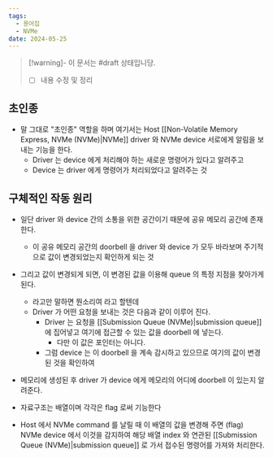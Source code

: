```yaml
---
tags:
  - 용어집
  - NVMe
date: 2024-05-25
---
```

> [!warning]- 이 문서는 #draft 상태입니당.
> - [ ] 내용 수정 및 정리

## 초인종

- 말 그대로 "초인종" 역할을 하며 여기서는 Host [[Non-Volatile Memory Express, NVMe (NVMe)|NVMe]] driver 와 NVMe device 서로에게 알림을 보내는 기능을 한다.
	- Driver 는 device 에게 처리해야 하는 새로운 명령어가 있다고 알려주고
	- Device 는 driver 에게 명령어가 처리되었다고 알려주는 것

## 구체적인 작동 원리

- 일단 driver 와 device 간의 소통을 위한 공간이기 때문에 공유 메모리 공간에 존재한다.
	- 이 공유 메모리 공간의 doorbell 을 driver 와 device 가 모두 바라보며 주기적으로 값이 변경되었는지 확인하게 되는 것
- 그리고 값이 변경되게 되면, 이 변경된 값을 이용해 queue 의 특정 지점을 찾아가게 된다.
	- 라고만 말하면 뭔소리여 라고 할텐데
	- Driver 가 어떤 요청을 보내는 것은 다음과 같이 이루어 진다.
		- Driver 는 요청을 [[Submission Queue (NVMe)|submission queue]] 에 집어넣고 여기에 접근할 수 있는 값을 doorbell 에 넣는다.
			- 다만 이 값은 포인터는 아니다. 
		- 그럼 device 는 이 doorbell 을 계속 감시하고 있으므로 여기의 값이 변경된 것을 확인하여 


- 메모리에 생성된 후 driver 가 device 에게 메모리의 어디에 doorbell 이 있는지 알려준다.
- 자료구조는 배열이며 각각은 flag 로써 기능한다
- Host 에서 NVMe command 를 날릴 때 이 배열의 값을 변경해 주면 (flag) NVMe device 에서 이것을 감지하여 해당 배열 index 와 연관된 [[Submission Queue (NVMe)|submission queue]] 로 가서 접수된 명령어를 가져와 처리한다.